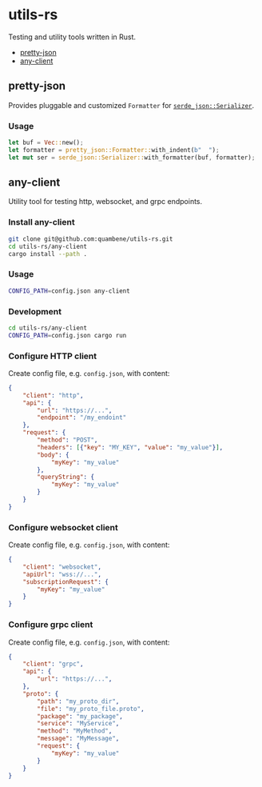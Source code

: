 <!-- markdownlint-disable MD024 -->

# utils-rs

Testing and utility tools written in Rust.

- [pretty-json](#pretty-json)
- [any-client](#any-client)

## pretty-json

Provides pluggable and customized `Formatter` for [`serde_json::Serializer`](https://docs.rs/serde_json/latest/serde_json/struct.Serializer.html).

### Usage

``` rust
let buf = Vec::new();
let formatter = pretty_json::Formatter::with_indent(b"  ");
let mut ser = serde_json::Serializer::with_formatter(buf, formatter);
```

## any-client

Utility tool for testing http, websocket, and grpc endpoints.

### Install any-client

``` bash
git clone git@github.com:quambene/utils-rs.git
cd utils-rs/any-client
cargo install --path .
```

### Usage

``` bash
CONFIG_PATH=config.json any-client
```

### Development

``` bash
cd utils-rs/any-client
CONFIG_PATH=config.json cargo run
```

### Configure HTTP client

Create config file, e.g. `config.json`, with content:

``` json
{
    "client": "http",
    "api": {
        "url": "https://...",
        "endpoint": "/my_endoint"
    },
    "request": {
        "method": "POST",
        "headers": [{"key": "MY_KEY", "value": "my_value"}],
        "body": {
            "myKey": "my_value"
        },
        "queryString": {
            "myKey": "my_value"
        }
    }
}
```

### Configure websocket client

Create config file, e.g. `config.json`, with content:

``` json
{
    "client": "websocket",
    "apiUrl": "wss://...",
    "subscriptionRequest": {
        "myKey": "my_value"
    }
}
```

### Configure grpc client

Create config file, e.g. `config.json`, with content:

``` json
{
    "client": "grpc",
    "api": {
        "url": "https://...",
    },
    "proto": {
        "path": "my_proto_dir",
        "file": "my_proto_file.proto",
        "package": "my_package",
        "service": "MyService",
        "method": "MyMethod",
        "message": "MyMessage",
        "request": {
            "myKey": "my_value"
        }
    }
}
```
